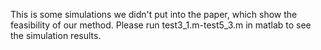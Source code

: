 This is some simulations we didn't put into the paper, which show the feasibility of our method. Please run test3_1.m-test5_3.m in matlab to see the simulation results.
